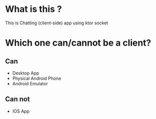 # What is this ?
This is Chatting (client-side) app using ktor socket
# Which one can/cannot be a client?
## Can
- Desktop App
- Physical Android Phone
- Android Emulator
## Can not
- IOS App